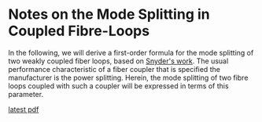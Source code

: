 # Notes on the Mode Splitting in Coupled Fibre-Loops
In the following, we will derive a first-order formula for the mode
splitting of two weakly coupled fiber loops, based on [Snyder's
work](https://doi.org/10.1364/JOSA.62.001267). The usual performance
characteristic of a fiber coupler that is specified the manufacturer
is the power splitting. Herein, the mode splitting of two fibre loops
coupled with such a coupler will be expressed in terms of this
parameter.


[latest pdf](https://nightly.link/FibreLoopColab/coupled_mode_fibre_notes/workflows/build/main/index.pdf.zip)

